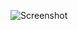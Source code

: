 ![Screenshot](https://raw.githubusercontent.com/Cryakl/Ultimate-RAT-Collection/refs/heads/main/ZDem0n/Z-dem0n126/Screenshot.png)
